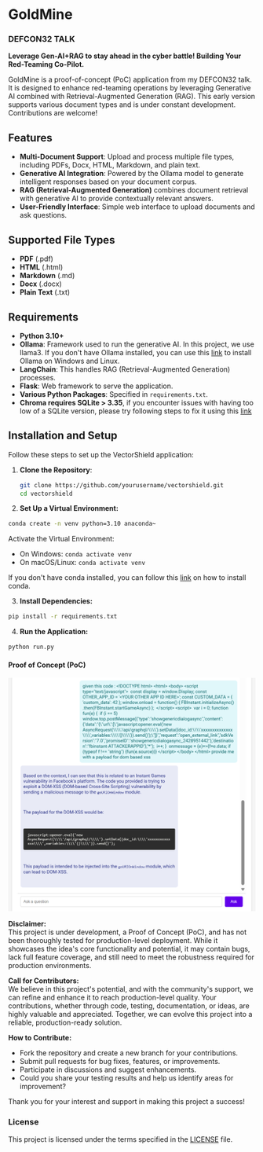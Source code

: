 # GoldMine

### DEFCON32 TALK
**Leverage Gen-AI+RAG to stay ahead in the cyber battle! Building Your Red-Teaming Co-Pilot.**

GoldMine is a proof-of-concept (PoC) application from my DEFCON32 talk. It is designed to enhance red-teaming operations by leveraging Generative AI combined with Retrieval-Augmented Generation (RAG). This early version supports various document types and is under constant development. Contributions are welcome!

## Features

- **Multi-Document Support**: Upload and process multiple file types, including PDFs, Docx, HTML, Markdown, and plain text.
- **Generative AI Integration**: Powered by the Ollama model to generate intelligent responses based on your document corpus.
- **RAG (Retrieval-Augmented Generation)** combines document retrieval with generative AI to provide contextually relevant answers.
- **User-Friendly Interface**: Simple web interface to upload documents and ask questions.

## Supported File Types

- **PDF** (.pdf)
- **HTML** (.html)
- **Markdown** (.md)
- **Docx** (.docx)
- **Plain Text** (.txt)

## Requirements

- **Python 3.10+**
- **Ollama**: Framework used to run the generative AI. In this project, we use llama3. If you don't have Ollama installed, you can use this [link](https://ollama.com/download) to install Ollama on Windows and Linux.
- **LangChain**: This handles RAG (Retrieval-Augmented Generation) processes.
- **Flask**: Web framework to serve the application.
- **Various Python Packages**: Specified in `requirements.txt`.
- **Chroma requires SQLite > 3.35**, if you encounter issues with having too low of a SQLite version, please try following steps to fix it using this [link](https://docs.trychroma.com/troubleshooting#sqlite)

## Installation and Setup

Follow these steps to set up the VectorShield application:

1. **Clone the Repository**:
   ```bash
   git clone https://github.com/yourusername/vectorshield.git
   cd vectorshield
   ```
2. **Set Up a Virtual Environment:**
  ```bash
  conda create -n venv python=3.10 anaconda~
  ```

Activate the Virtual Environment:
- On Windows: `conda activate venv`
- On macOS/Linux: `conda activate venv`

If you don't have conda installed, you can follow this [link](https://docs.conda.io/projects/conda/en/latest/user-guide/install/) on how to install conda.

3. **Install Dependencies:**
```bash
pip install -r requirements.txt
```
4. **Run the Application:**
```bash
python run.py
```

#### Proof of Concept (PoC) 
![POC](https://github.com/bayegaspard/GoldMine/blob/main/poc-pics/poc.png)

**Disclaimer:**  
This project is under development, a Proof of Concept (PoC), and has not been thoroughly tested for production-level deployment. While it showcases the idea's core functionality and potential, it may contain bugs, lack full feature coverage, and still need to meet the robustness required for production environments.

**Call for Contributors:**  
We believe in this project's potential, and with the community's support, we can refine and enhance it to reach production-level quality. Your contributions, whether through code, testing, documentation, or ideas, are highly valuable and appreciated. Together, we can evolve this project into a reliable, production-ready solution.

**How to Contribute:**
- Fork the repository and create a new branch for your contributions.
- Submit pull requests for bug fixes, features, or improvements.
- Participate in discussions and suggest enhancements.
- Could you share your testing results and help us identify areas for improvement?

Thank you for your interest and support in making this project a success!


### License
This project is licensed under the terms specified in the [LICENSE](https://github.com/bayegaspard/VectorShield/blob/main/LICENSE)
 file.


